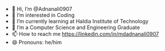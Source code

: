 - 👋 Hi, I’m @Adnanali0907
- 👀 I’m interested in Coding
- 🌱 I’m currently learning at Haldia Institute of Technology
- 💞️ I’m a Computer Science and Engineering Graduate
- 📫 How to reach me https://linkedin.com/in/mdadnanali0907
- 😄 Pronouns: he/him

<!---
Adnanali0907/Adnanali0907 is a ✨ special ✨ repository because its `README.md` (this file) appears on your GitHub profile.
You can click the Preview link to take a look at your changes.
--->
